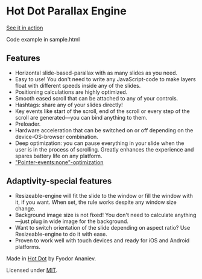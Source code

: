 Hot Dot Parallax Engine
=======================

<a href="http://hotdot.pro/" target="_blank">See it in action</a>

Code example in sample.html

Features
--------
- Horizontal slide-based-parallax with as many slides as you need.
- Easy to use! You don't need to write any JavaScript-code to make layers float with different speeds inside any of the slides.
- Positioning calculations are highly optimized.
- Smooth eased scroll that can be attached to any of your controls.
- Hashtags: share any of your slides directly!
- Key events like start of the scroll, end of the scroll or every step of the scroll are generated—you can bind anything to them.
- Preloader.
- Hardware acceleration that can be switched on or off depending on the device-OS-browser combination.
- Deep optimization: you can pause everything in your slide when the user is in the process of scrolling. Greatly enhances the experience and spares battery life on any platform.
- <a href="http://www.thecssninja.com/javascript/pointer-events-60fps" target="_blank">"Pointer-events:none"-optimization</a>

Adaptivity-special features
--------
- Resizeable-engine will fit the slide to the window or fill the window with it, if you want. When set, the rule works despite any window size change.
- Background image size is not fixed! You don't need to calculate anything—just plug in wide image for the background.
- Want to switch orientation of the slide depending on aspect ratio? Use Resizeable-engine to do it with ease.
- Proven to work well with touch devices and ready for iOS and Android platforms.


Made in <a target="_blank" href="http://hotdot.pro/">Hot Dot</a> by Fyodor Ananiev.

Licensed under <a target="_blank" href="http://www.opensource.org/licenses/mit-license.php">MIT</a>.